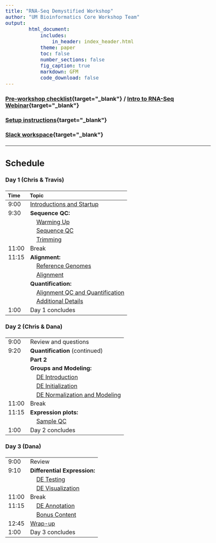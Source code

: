 ```yaml
---
title: "RNA-Seq Demystified Workshop"
author: "UM Bioinformatics Core Workshop Team"
output:
        html_document:
            includes:
                in_header: index_header.html
            theme: paper
            toc: false
            number_sections: false
            fig_caption: true
            markdown: GFM
            code_download: false
---
```


<style type="text/css">

body, td {
   font-size: 18px;
}
</style>

#### [Pre-workshop checklist](workshop_setup/preworkshop_checklist.html){target="_blank"} / [Intro to RNA-Seq Webinar](https://www.mivideo.it.umich.edu/media/t/1_tx74a3v9){target="_blank"}

#### [Setup instructions](workshop_setup/setup_instructions.html){target="_blank"}

#### [Slack workspace](https://umbioinfcoreworkshops.slack.com){target="_blank"}

---

## Schedule

#### Day 1 (Chris & Travis)
| Time | Topic |
| :---  | :---- |
|  9:00 | [Introductions and Startup](Module00_Introduction.html) |
|  9:30 | **Sequence QC:** |
|       | &nbsp;&nbsp;&nbsp;&nbsp;[Warming Up](Module01_Warming_Up.html) |
|       | &nbsp;&nbsp;&nbsp;&nbsp;[Sequence QC](Module02a_Sequence_QC.html) |
|       | &nbsp;&nbsp;&nbsp;&nbsp;[Trimming](Module02b_Trimming.html) |
| 11:00 | Break |
| 11:15 | **Alignment:** |
|       | &nbsp;&nbsp;&nbsp;&nbsp;[Reference Genomes](Module03a_Reference_Genomes.html) |
|       | &nbsp;&nbsp;&nbsp;&nbsp;[Alignment](Module03b_Alignment.html) |
|       | **Quantification:** |
|       | &nbsp;&nbsp;&nbsp;&nbsp;[Alignment QC and Quantification](Module04_Alignment_QC_and_Quantification.html) |
|       | &nbsp;&nbsp;&nbsp;&nbsp;[Additional Details](Module05_Additional_Details.html) |
|  1:00 | Day 1 concludes |
#### Day 2 (Chris & Dana)
| | |
| :---  | :---- |
|  9:00 | Review and questions |
|  9:20 | **Quantification**  (continued) |
|       | **Part 2** |
|       | **Groups and Modeling:** |
|       | &nbsp;&nbsp;&nbsp;&nbsp;[DE Introduction](Module06_DEAnalysisSetup.html) |
|       | &nbsp;&nbsp;&nbsp;&nbsp;[DE Initialization](Module07_DESeq2Init.html) |
|       | &nbsp;&nbsp;&nbsp;&nbsp;[DE Normalization and Modeling](Module08_DESeq2DE.html) |
| 11:00 | Break |
| 11:15 | **Expression plots:** |
|       | &nbsp;&nbsp;&nbsp;&nbsp;[Sample QC](Module09_SampleQCViz.html)
|  1:00 | Day 2 concludes |
#### Day 3 (Dana)
| | |
| :---  | :---- |
|  9:00 | Review |
|  9:10 | **Differential Expression:** |
|       | &nbsp;&nbsp;&nbsp;&nbsp;[DE Testing](Module10_DEComparisons.html) |
|       | &nbsp;&nbsp;&nbsp;&nbsp;[DE Visualization](Module11_DEVisualizations.html)|
| 11:00 | Break |
| 11:15 | &nbsp;&nbsp;&nbsp;&nbsp;[DE Annotation](Module12_DEAnnotations.html)|
|       | &nbsp;&nbsp;&nbsp;&nbsp;[Bonus Content](R_bonus_content.html)|
| 12:45 | [Wrap-up](Module99_Wrap_up.html)
|  1:00 | Day 3 concludes |
